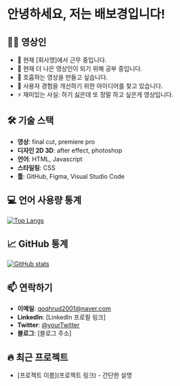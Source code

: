 # 안녕하세요, 저는 배보경입니다!

## 👨‍💻 영상인

- 🔭 현재 [회사명]에서 근무 중입니다.
- 🌱 현재 더 나은 영상인이 되기 위해 공부 중입니다.
- 👯 호흡하는 영상을 만들고 싶습니다.
- 🤔 사용자 경험을 개선하기 위한 아이디어를 찾고 있습니다.
- ⚡ 재미있는 사실: 하기 싫은데 또 정말 하고 싶은게 영상입니다.

## 🛠 기술 스택
- **영상**: final cut, premiere pro
- **디자인 2D 3D**: after effect, photoshop
- **언어**: HTML, Javascript
- **스타일링**: CSS
- **툴**: GitHub, Figma, Visual Studio Code

## 💻 언어 사용량 통계

[![Top Langs](https://github-readme-stats.vercel.app/api/top-langs/?username=baebokyung&layout=compact)](https://github.com/anuraghazra/github-readme-stats)

## 📈 GitHub 통계

[![GitHub stats](https://github-readme-stats.vercel.app/api?username=baebokyung&show_icons=true&theme=radical)](https://github.com/anuraghazra/github-readme-stats)

## 📫 연락하기
- **이메일**: qoqhrud2001@naver.com
- **LinkedIn**: [LinkedIn 프로필 링크]
- **Twitter**: [@yourTwitter](https://twitter.com/yourTwitter)
- **블로그**: [블로그 주소]

<!-- 이 섹션은 자신의 프로필을 더욱 개성 있게 만들기 위해 추가할 수 있습니다 -->
## 🔥 최근 프로젝트
- [프로젝트 이름](프로젝트 링크) - 간단한 설명

